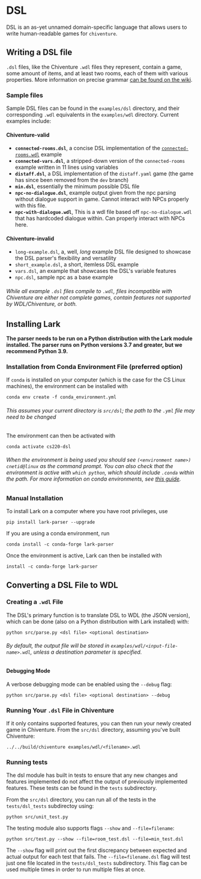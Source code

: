 # DSL

DSL is an as-yet unnamed domain-specific language that allows users to write human-readable games for `chiventure`.

## Writing a DSL file

`.dsl` files, like the Chiventure `.wdl` files they represent, contain a game, some amount of items, and at least two rooms, each of them with various properties. More information on precise grammar [can be found on the wiki](https://github.com/uchicago-cs/chiventure/wiki/DSL-~-DSL-Grammar). 

### Sample files

Sample DSL files can be found in the `examples/dsl` directory, and their corresponding `.wdl` equivalents in the `examples/wdl` directory. Current examples include:

#### Chiventure-valid
- **`connected-rooms.dsl`**, a concise DSL implementation of the [`connected-rooms.wdl`](https://github.com/uchicago-cs/chiventure/blob/dev/tests/wdl/examples/wdl/connected-rooms.wdl) example
- **`connected-vars.dsl`**, a stripped-down version of the `connected-rooms` example written in 11 lines using variables
- **`distaff.dsl`**, a DSL implementation of the `distaff.yaml` game (the game has since been removed from the `dev` branch)
- **`min.dsl`**, essentially the minimum possible DSL file
- **`npc-no-dialogue.dsl`**, example output given from the npc parsing without dialogue support in game. Cannot interact with NPCs properly with this file.
- **`npc-with-dialogue.wdl`**, This is a wdl file based off `npc-no-dialogue.wdl` that has hardcoded dialogue within. Can properly interact with NPCs here.

#### Chiventure-invalid
- `long-example.dsl`, a, well, *long* example DSL file designed to showcase the DSL parser's flexibility and versatility
- `short_example.dsl`, a short, itemless DSL example
- `vars.dsl`, an example that showcases the DSL's variable features
- `npc.dsl`, sample npc as a base example

###### While all example `.dsl` files compile to `.wdl`, files incompatible with Chiventure are either not complete games, contain features not supported by WDL/Chiventure, or both.

## Installing Lark

**The parser needs to be run on a Python distribution with the Lark module
installed. The parser runs on Python versions 3.7 and greater, but we recommend Python 3.9.** 

### Installation from Conda Environment File (preferred option)
If `conda` is installed on your computer (which is the case for the CS Linux machines), the environment can be installed with
```
conda env create -f conda_environment.yml
```
###### This assumes your current directory is `src/dsl`; the path to the `.yml` file may need to be changed

The environment can then be activated with 

```
conda activate cs220-dsl
```

###### When the environment is being used you should see `(<environment name>) cnetid@linux` as the command prompt. You can also check that the environment is active with `which python`, which should include `.conda` within the path. For more information on conda environments, see [this guide](https://conda.io/projects/conda/en/latest/user-guide/tasks/manage-environments.html#activating-an-environment).

### Manual Installation

To install Lark on a computer where you have root privileges, use
```
pip install lark-parser --upgrade
```
If you are using a conda environment, run
```
conda install -c conda-forge lark-parser
```

Once the environment is active, Lark can then be installed with 

```
install -c conda-forge lark-parser
```

## Converting a DSL File to WDL

### Creating a `.wdl` File

The DSL's primary function is to translate DSL to WDL (the JSON version), 
which can be done (also on a Python distribution with Lark installed) with:

```
python src/parse.py <dsl file> <optional destination>
```
###### By default, the output file will be stored in `examples/wdl/<input-file-name>.wdl`, unless a destination parameter is specified.

#### Debugging Mode

A verbose debugging mode can be enabled using the `--debug` flag:

```
python src/parse.py <dsl file> <optional destination> --debug
```

### Running Your `.dsl` File in Chiventure

If it only contains supported features, you can then run your newly created game in Chiventure. From the `src/dsl` directory, assuming you've built Chiventure: 

```
../../build/chiventure examples/wdl/<filename>.wdl 
```

### Running tests
The dsl module has built in tests to ensure that any new changes and features implemented do not affect the output of previously implemented features. These tests can be found in the `tests` subdirectory.

From the `src/dsl` directory, you can run all of the tests in the `tests/dsl_tests` subdirectoy using:
```
python src/unit_test.py
```
The testing module also supports flags `--show` and `--file=filename`: 

```
python src/test.py --show --file=room_test.dsl --file=min_test.dsl
```
The `--show` flag will print out the first discrepancy between expected and actual output for each test that fails. The `--file=filename.dsl` flag will test just one file located in the `tests/dsl_tests` subdirectory. This flag can be used multiple times in order to run multiple files at once. 